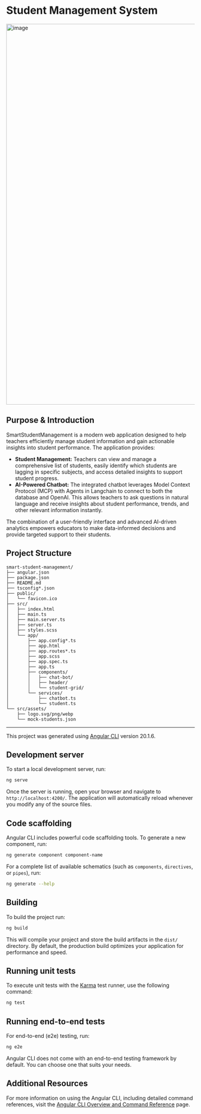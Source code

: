 # Student Management System

<img width="1878" height="1016" alt="image" src="https://github.com/user-attachments/assets/5c53a9de-6ae9-4c4b-837c-842a1dfdded4" />

## Purpose & Introduction

SmartStudentManagement is a modern web application designed to help teachers efficiently manage student information and gain actionable insights into student performance. The application provides:

- **Student Management:** Teachers can view and manage a comprehensive list of students, easily identify which students are lagging in specific subjects, and access detailed insights to support student progress.
- **AI-Powered Chatbot:** The integrated chatbot leverages Model Context Protocol (MCP) with Agents in Langchain to connect to both the database and OpenAI. This allows teachers to ask questions in natural language and receive insights about student performance, trends, and other relevant information instantly.

The combination of a user-friendly interface and advanced AI-driven analytics empowers educators to make data-informed decisions and provide targeted support to their students.

## Project Structure

```
smart-student-management/
├── angular.json
├── package.json
├── README.md
├── tsconfig*.json
├── public/
│   └── favicon.ico
├── src/
│   ├── index.html
│   ├── main.ts
│   ├── main.server.ts
│   ├── server.ts
│   ├── styles.scss
│   └── app/
│       ├── app.config*.ts
│       ├── app.html
│       ├── app.routes*.ts
│       ├── app.scss
│       ├── app.spec.ts
│       ├── app.ts
│       ├── components/
│       │   ├── chat-bot/
│       │   ├── header/
│       │   └── student-grid/
│       └── services/
│           ├── chatbot.ts
│           └── student.ts
└── src/assets/
    ├── logo.svg/png/webp
    └── mock-students.json
```

---

This project was generated using [Angular CLI](https://github.com/angular/angular-cli) version 20.1.6.

## Development server

To start a local development server, run:

```bash
ng serve
```

Once the server is running, open your browser and navigate to `http://localhost:4200/`. The application will automatically reload whenever you modify any of the source files.

## Code scaffolding

Angular CLI includes powerful code scaffolding tools. To generate a new component, run:

```bash
ng generate component component-name
```

For a complete list of available schematics (such as `components`, `directives`, or `pipes`), run:

```bash
ng generate --help
```

## Building

To build the project run:

```bash
ng build
```

This will compile your project and store the build artifacts in the `dist/` directory. By default, the production build optimizes your application for performance and speed.

## Running unit tests

To execute unit tests with the [Karma](https://karma-runner.github.io) test runner, use the following command:

```bash
ng test
```

## Running end-to-end tests

For end-to-end (e2e) testing, run:

```bash
ng e2e
```

Angular CLI does not come with an end-to-end testing framework by default. You can choose one that suits your needs.

## Additional Resources

For more information on using the Angular CLI, including detailed command references, visit the [Angular CLI Overview and Command Reference](https://angular.dev/tools/cli) page.

